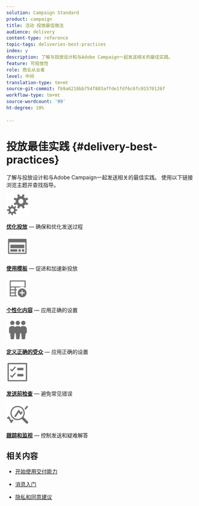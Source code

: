 ```yaml
---
solution: Campaign Standard
product: campaign
title: 活动 投放最佳做法
audience: delivery
content-type: reference
topic-tags: deliveries-best-practices
index: y
description: 了解与投放设计和与Adobe Campaign一起发送相关的最佳实践。
feature: 可投放性
role: 商业从业者
level: 中间
translation-type: tm+mt
source-git-commit: fb9a6218bb754f803affde1fdf6c6fc01570126f
workflow-type: tm+mt
source-wordcount: '99'
ht-degree: 10%

---
```



# 投放最佳实践 {#delivery-best-practices}

了解与投放设计和与Adobe Campaign一起发送相关的最佳实践。 使用以下链接浏览主题并查找指导。

<img src="assets/do-not-localize/optimize.svg"  width="60px">

**[优化投放](optimize-delivery.md)**  — 确保和优化发送过程

<img src="assets/do-not-localize/design.svg"  width="60px">

**[使用模板](use-templates.md)**  — 促进和加速新投放

<img src="assets/do-not-localize/custom.svg"  width="60px">

**[个性化内容](design-and-personalize.md)**  — 应用正确的设置

<img src="assets/do-not-localize/profiles.svg"  width="60px">

**[定义正确的受众](define-the-right-audience.md)**  — 应用正确的设置

<img src="assets/do-not-localize/start.svg"  width="60px">

**[发送前检查](check-before-sending.md)**  — 避免常见错误

<img src="assets/do-not-localize/troubleshoot.svg"  width="60px">

**[跟踪和监视](track-and-monitor.md)**  — 控制发送和疑难解答

## 相关内容

* [开始使用交付能力](../../sending/using/about-deliverability.md)

* [消息入门](../../channels/using/get-started-communication-channels.md)

* [隐私和同意建议](../../start/using/privacy.md)
